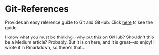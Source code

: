 # Git-References

Provides an easy reference guide to Git and GitHub. Click [here](https://htmlpreview.github.io/?) to see the guide.

I know what you must be thinking--why put this on GitHub? Shouldn't this be a Medium article? Probably. But it is on here, and it is great--so enjoy! I wrote it in Rmarkdown, so there's that...
